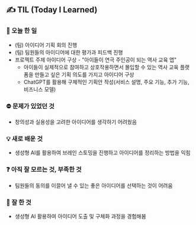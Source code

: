 ## ✍️ TIL (Today I Learned)

### 📜 오늘 한 일

- (팀) 아이디어 기획 회의 진행
- (팀) 팀원들의 아이디어에 대한 평가과 피드백 진행
- 프로젝트 주제 아이디어 구상 - "아이들이 연극 주인공이 되는 역사 교육 앱"
  - 아이들이 실제적으로 참여하고 상호작용하면서 몰입할 수 있는 역사 교육 플랫폼을 만들고 싶은 기획 의도를 가지고 아이디어 구상
  - ChatGPT를 활용해 구체적인 기획안 작성(서비스 설명, 주요 기능, 추가 기능, 비즈니스 모델)

### ⛔ 문제가 있었던 것

- 창의성과 실용성을 고려한 아이디어를 생각하기 어려웠음

### 💡 새로 배운 것

- 생성형 AI를 활용하여 브레인 스토밍을 진행하고 아이디어를 정리하는 방법을 익힘

### ❓ 아직 잘 모르는 것, 부족한 것

- 팀원들의 동의를 이끌어 낼 수 있는 좋은 아이디어를 선택하는 것이 어려움

### 💯 잘 한 것

- 생성형 AI 활용하여 아이디어 도출 및 구체화 과정을 경험해봄
